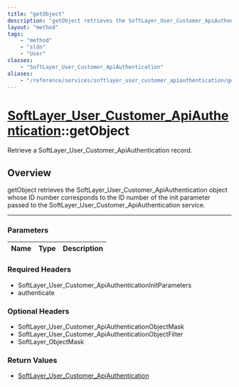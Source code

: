 ```yaml
---
title: "getObject"
description: "getObject retrieves the SoftLayer_User_Customer_ApiAuthentication object whose ID number corresponds to the ID number of... "
layout: "method"
tags:
    - "method"
    - "sldn"
    - "User"
classes:
    - "SoftLayer_User_Customer_ApiAuthentication"
aliases:
    - "/reference/services/softlayer_user_customer_apiauthentication/getObject"
---
```

# [SoftLayer_User_Customer_ApiAuthentication](/reference/services/SoftLayer_User_Customer_ApiAuthentication)::getObject


Retrieve a SoftLayer_User_Customer_ApiAuthentication record.


## Overview 
getObject retrieves the SoftLayer_User_Customer_ApiAuthentication object whose ID number corresponds to the ID number of the init parameter passed to the SoftLayer_User_Customer_ApiAuthentication service. 

-----

### Parameters 
|Name | Type | Description |
| --- | --- | --- |


### Required Headers
* SoftLayer_User_Customer_ApiAuthenticationInitParameters
* authenticate


### Optional Headers
* SoftLayer_User_Customer_ApiAuthenticationObjectMask
* SoftLayer_User_Customer_ApiAuthenticationObjectFilter
* SoftLayer_ObjectMask

### Return Values
* <a href='/reference/datatypes/SoftLayer_User_Customer_ApiAuthentication'>SoftLayer_User_Customer_ApiAuthentication </a>




